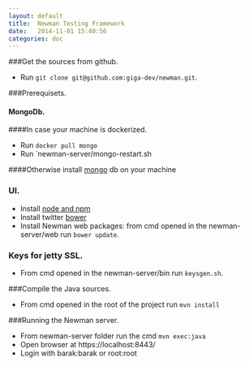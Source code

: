 ```yaml
---
layout: default
title:  Newman Testing Framework
date:   2014-11-01 15:40:56
categories: doc
---
```


###Get the sources from github.

- Run `git clone git@github.com:giga-dev/newman.git`.


###Prerequisets.

#### MongoDb.

####In case your machine is dockerized.
  - Run `docker pull mongo`
  - Run `newman-server/mongo-restart.sh
  
####Otherwise install [mongo](https://www.mongodb.org/downloads) db on your machine
  
### UI.
- Install [node and npm](https://nodejs.org/)
- Install twitter [bower](http://bower.io/)
- Install Newman web packages: from cmd opened in the newman-server/web run `bower update`.
  
### Keys for jetty SSL.
- From cmd opened in the newman-server/bin run `keysgen.sh`.

###Compile the Java sources.
- From cmd opened in the root of the project run `mvn install`

###Running the Newman server.
- From newman-server folder run the cmd `mvn exec:java`
- Open browser at https://localhost:8443/
- Login with barak:barak or root:root
